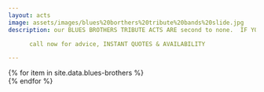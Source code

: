 ```yaml
---
layout: acts
image: assets/images/blues%20borthers%20tribute%20bands%20slide.jpg
description: our BLUES BROTHERS TRIBUTE ACTS ARE second to none.  IF YOU'Re LOOKING TO LIVEN UP YOUR EVENT A BLUES BROTHERS TRIBUTE ACT IS FOR YOU. THE mad blues, the MAC BLUES AND THE BIRMINGHAM BLUES BROTHERS ARE all TOP CLASS ACTS who AIM TO PLEASE. these acts appeal to audience of all ages and suitable for venues large and small. if you want a full house, a tribute act is the answer. remember we're on a mission from god. <hr>

      call now for advice, INSTANT QUOTES & AVAILABILITY

---
```


<div class="row mt-4 mb-4">
  {% for item in site.data.blues-brothers %}
    <div class="col-md-4 mb-5">
      <div class="card border-0 shadow h-100">
        <a href="/acts/{{ item.title | slugify }}">
          <img class="card-img-top" src="{{ item.image_src }}" alt="" />
        </a>
         <!-- <div class="card-body">
          <p class="card-text">{{ item.description }}</p>
        </div> -->
      </div>
    </div>
  {% endfor %}
</div>
